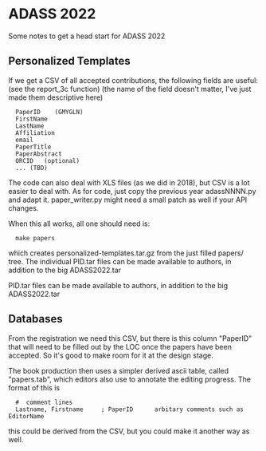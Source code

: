 
#  ADASS 2022

Some notes to get a head start for ADASS 2022

## Personalized Templates

If we get a CSV of all accepted contributions, the following fields are useful:  (see the report_3c function)
(the name of the field doesn't matter, I've just made them descriptive here)

      PaperID    (GMYGLN)
      FirstName
      LastName
      Affiliation
      email
      PaperTitle
      PaperAbstract
      ORCID   (optional)
      ... (TBD)


The code can also deal with XLS files (as we did in 2018), but CSV is a lot easier to deal with.
As for code, just copy the previous year adassNNNN.py and adapt it. paper_writer.py might need
a small patch as well if your API changes.

When this all works, all one should need is:

      make papers

which creates personalized-templates.tar.gz from the just filled papers/ tree. The individual
PID.tar files can be made available to authors, in addition to the big ADASS2022.tar

PID.tar files can be made available to authors, in addition to the big ADASS2022.tar

##  Databases

From the registration we need this CSV, but there is this column "PaperID" that will need to
be filled out by the LOC once the papers have been accepted. So it's good to make room for it
at the design stage.

The book production then uses a simpler derived ascii table, called "papers.tab", which editors also
use to annotate the editing progress.   The format of this is


      #  comment lines
      Lastname, Firstname     ; PaperID      arbitary comments such as EditorName

this could be derived from the CSV, but you could make it another way as well. 

